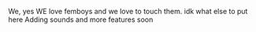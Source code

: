 We, yes WE love femboys and we love to touch them.
idk what else to put here
Adding sounds and more features soon
